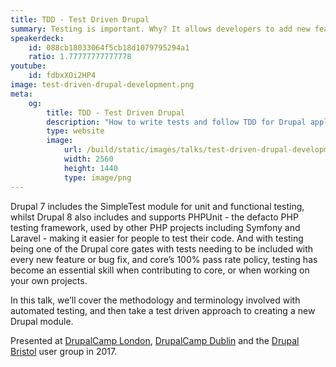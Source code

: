 ```yaml
---
title: TDD - Test Driven Drupal
summary: Testing is important. Why? It allows developers to add new features and edit and refactor existing code without the worry of adding regressions, reduces the reliance on manual testing to discover bugs, and by taking a test driven approach, your implementation code is leaner as you only write what is needed for your tests to pass.
speakerdeck:
    id: 088cb18033064f5cb18d1079795294a1
    ratio: 1.77777777777778
youtube:
    id: fdbxXOi2HP4
image: test-driven-drupal-development.png
meta:
    og:
        title: TDD - Test Driven Drupal
        description: "How to write tests and follow TDD for Drupal applications."
        type: website
        image:
            url: /build/static/images/talks/test-driven-drupal-development.png
            width: 2560
            height: 1440
            type: image/png
---
```

Drupal 7 includes the SimpleTest module for unit and functional testing, whilst Drupal 8 also includes and supports PHPUnit - the defacto PHP testing framework, used by other PHP projects including Symfony and Laravel - making it easier for people to test their code. And with testing being one of the Drupal core gates with tests needing to be included with every new feature or bug fix, and core’s 100% pass rate policy, testing has become an essential skill when contributing to core, or when working on your own projects.

In this talk, we’ll cover the methodology and terminology involved with automated testing, and then take a test driven approach to creating a new Drupal module.

Presented at [DrupalCamp London](https://drupalcamp.london), [DrupalCamp Dublin](http://2017.drupal.ie) and the [Drupal Bristol](https://www.drupalbristol.org.uk) user group in 2017.
